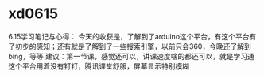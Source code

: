 # xd0615
6.15学习笔记与心得：
今天的收获是，了解到了arduino这个平台，有这个平台有了初步的感知；还有就是了解到了一些搜索引擎，以前只会360，今晚还了解到bing，等等
建议：第一节课，感觉还可以，讲课速度啥的都还可以，就是学习通这个平台用着没有钉钉，腾讯课堂舒服，屏幕显示特别模糊
